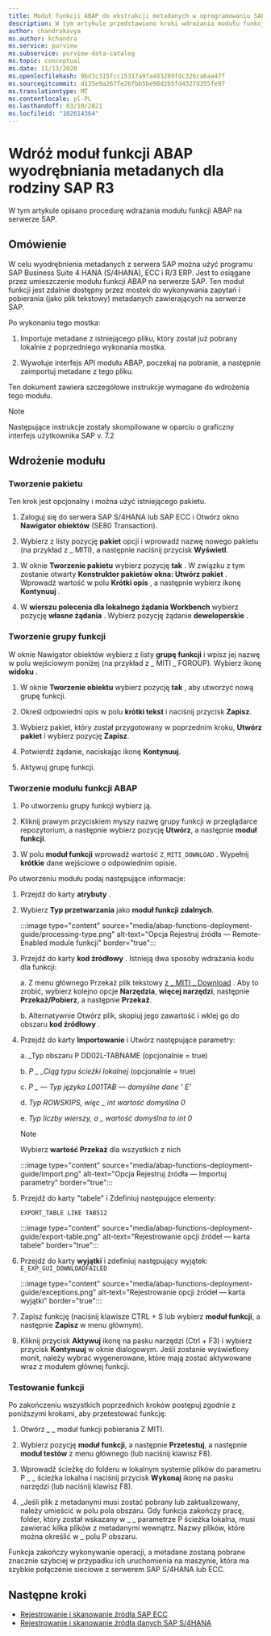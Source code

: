 ```yaml
---
title: Moduł funkcji ABAP do ekstrakcji metadanych w oprogramowaniu SAP R3 — Azure kontrolą
description: W tym artykule przedstawiono kroki wdrażania modułu funkcji ABAP na serwerze SAP
author: chandrakavya
ms.author: kchandra
ms.service: purview
ms.subservice: purview-data-catalog
ms.topic: conceptual
ms.date: 11/13/2020
ms.openlocfilehash: 9bd3c315fcc15317a9fa483289fdc326ca6aa47f
ms.sourcegitcommit: d135e9a267fe26fbb5be98d2b5fd4327d355fe97
ms.translationtype: MT
ms.contentlocale: pl-PL
ms.lasthandoff: 03/10/2021
ms.locfileid: "102614364"
---
```

# <a name="deploy-the-metadata-extraction-abap-function-module-for-the-sap-r3-family-of-bridges"></a>Wdróż moduł funkcji ABAP wyodrębniania metadanych dla rodziny SAP R3

W tym artykule opisano procedurę wdrażania modułu funkcji ABAP na serwerze SAP.

## <a name="overview"></a>Omówienie

W celu wyodrębnienia metadanych z serwera SAP można użyć programu SAP Business Suite 4 HANA (S/4HANA), ECC i R/3 ERP. Jest to osiągane przez umieszczenie modułu funkcji ABAP na serwerze SAP. Ten moduł funkcji jest zdalnie dostępny przez mostek do wykonywania zapytań i pobierania (jako plik tekstowy) metadanych zawierających na serwerze SAP.

Po wykonaniu tego mostka:

1. Importuje metadane z istniejącego pliku, który został już pobrany lokalnie z poprzedniego wykonania mostka.

2. Wywołuje interfejs API modułu ABAP, poczekaj na pobranie, a następnie zaimportuj metadane z tego pliku.

Ten dokument zawiera szczegółowe instrukcje wymagane do wdrożenia tego modułu.

> [!Note]
> Następujące instrukcje zostały skompilowane w oparciu o graficzny interfejs użytkownika SAP v. 7.2

## <a name="deployment-of-the-module"></a>Wdrożenie modułu

### <a name="create-a-package"></a>Tworzenie pakietu

Ten krok jest opcjonalny i można użyć istniejącego pakietu.

1. Zaloguj się do serwera SAP S/4HANA lub SAP ECC i Otwórz okno **Nawigator obiektów** (SE80 Transaction).

2. Wybierz z listy pozycję **pakiet** opcji i wprowadź nazwę nowego pakietu (na przykład z \_ MITI), a następnie naciśnij przycisk **Wyświetl**.

3. W oknie **Tworzenie pakietu** wybierz pozycję **tak** . W związku z tym zostanie otwarty **Konstruktor pakietów okna: Utwórz pakiet** . Wprowadź wartość w polu **Krótki opis** , a następnie wybierz ikonę **Kontynuuj** .

4. W **wierszu polecenia dla lokalnego żądania Workbench** wybierz pozycję **własne żądania** . Wybierz pozycję żądanie **deweloperskie** .

### <a name="create-a-function-group"></a>Tworzenie grupy funkcji

W oknie Nawigator obiektów wybierz z listy **grupę funkcji** i wpisz jej nazwę w polu wejściowym poniżej (na przykład z \_ MITI \_ FGROUP). Wybierz ikonę **widoku** .

1. W oknie **Tworzenie obiektu** wybierz pozycję **tak** , aby utworzyć nową grupę funkcji.

2. Określ odpowiedni opis w polu **krótki tekst** i naciśnij przycisk **Zapisz**.

3. Wybierz pakiet, który został przygotowany w poprzednim kroku, **Utwórz pakiet** i wybierz pozycję **Zapisz**.

4. Potwierdź żądanie, naciskając ikonę **Kontynuuj**.

5. Aktywuj grupę funkcji.

### <a name="create-the-abap-function-module"></a>Tworzenie modułu funkcji ABAP

1. Po utworzeniu grupy funkcji wybierz ją.

2. Kliknij prawym przyciskiem myszy nazwę grupy funkcji w przeglądarce repozytorium, a następnie wybierz pozycję **Utwórz**, a następnie **moduł funkcji**.

3. W polu **moduł funkcji** wprowadź wartość `Z_MITI_DOWNLOAD` . Wypełnij **krótkie** dane wejściowe o odpowiednim opisie.

Po utworzeniu modułu podaj następujące informacje:

1. Przejdź do karty **atrybuty** .

2. Wybierz **Typ przetwarzania** jako **moduł funkcji zdalnych**.

   :::image type="content" source="media/abap-functions-deployment-guide/processing-type.png" alt-text="Opcja Rejestruj źródła — Remote-Enabled module funkcji" border="true":::

3. Przejdź do karty **kod źródłowy** . Istnieją dwa sposoby wdrażania kodu dla funkcji:

   a. Z menu głównego Przekaż plik tekstowy [z \_ MITI \_ Download](https://github.com/Azure/Purview-Samples/tree/master/connectors/sap) . Aby to zrobić, wybierz kolejno opcje **Narzędzia**, **więcej narzędzi**, następnie **Przekaż/Pobierz**, a następnie **Przekaż**.

   b. Alternatywnie Otwórz plik, skopiuj jego zawartość i wklej go do obszaru **kod źródłowy** .

4. Przejdź do karty **Importowanie** i Utwórz następujące parametry:

   a.  \_Typ obszaru P DD02L-TABNAME (opcjonalnie = true)

   b.  *P \_ \_Ciąg typu ścieżki lokalnej* (opcjonalnie = true)

   c.  *P \_ — Typ języka L001TAB — domyślne dane \' E\'*

   d.  *Typ ROWSKIPS, więc \_ int wartość domyślna 0*

   e.  *Typ liczby wierszy, a \_ wartość domyślna to int 0*

   > [!Note]
   > Wybierz **wartość Przekaż** dla wszystkich z nich

   :::image type="content" source="media/abap-functions-deployment-guide/import.png" alt-text="Opcja Rejestruj źródła — Importuj parametry" border="true":::

5. Przejdź do karty "tabele" i Zdefiniuj następujące elementy:

   `EXPORT_TABLE LIKE TAB512`

   :::image type="content" source="media/abap-functions-deployment-guide/export-table.png" alt-text="Rejestrowanie opcji źródeł — karta tabele" border="true":::

6. Przejdź do karty **wyjątki** i zdefiniuj następujący wyjątek: `E_EXP_GUI_DOWNLOADFAILED`

   :::image type="content" source="media/abap-functions-deployment-guide/exceptions.png" alt-text="Rejestrowanie opcji źródeł — karta wyjątki" border="true":::

7. Zapisz funkcję (naciśnij klawisze CTRL + S lub wybierz **moduł funkcji**, a następnie **Zapisz** w menu głównym).

8. Kliknij przycisk **Aktywuj** ikonę na pasku narzędzi (Ctrl + F3) i wybierz przycisk  **Kontynuuj** w oknie dialogowym. Jeśli zostanie wyświetlony monit, należy wybrać wygenerowane, które mają zostać aktywowane wraz z modułem głównej funkcji.

### <a name="testing-the-function"></a>Testowanie funkcji

Po zakończeniu wszystkich poprzednich kroków postępuj zgodnie z poniższymi krokami, aby przetestować funkcję:

1. Otwórz \_ \_ moduł funkcji pobierania Z MITI.

2. Wybierz pozycję **moduł funkcji**, a następnie **Przetestuj**, a następnie **moduł testów** z menu głównego (lub naciśnij klawisz F8).

3. Wprowadź ścieżkę do folderu w lokalnym systemie plików do parametru P \_ \_ ścieżka lokalna i naciśnij przycisk **Wykonaj** ikonę na pasku narzędzi (lub naciśnij klawisz F8).

4. \_Jeśli plik z metadanymi musi zostać pobrany lub zaktualizowany, należy umieścić w polu pola obszaru. Gdy funkcja zakończy pracę, folder, który został wskazany w \_ \_ parametrze P ścieżka lokalna, musi zawierać kilka plików z metadanymi wewnątrz. Nazwy plików, które można określić w \_ polu P obszaru.

Funkcja zakończy wykonywanie operacji, a metadane zostaną pobrane znacznie szybciej w przypadku ich uruchomienia na maszynie, która ma szybkie połączenie sieciowe z serwerem SAP S/4HANA lub ECC.

## <a name="next-steps"></a>Następne kroki

- [Rejestrowanie i skanowanie źródła SAP ECC](register-scan-sapecc-source.md)
- [Rejestrowanie i skanowanie źródła danych SAP S/4HANA](register-scan-saps4hana-source.md)
